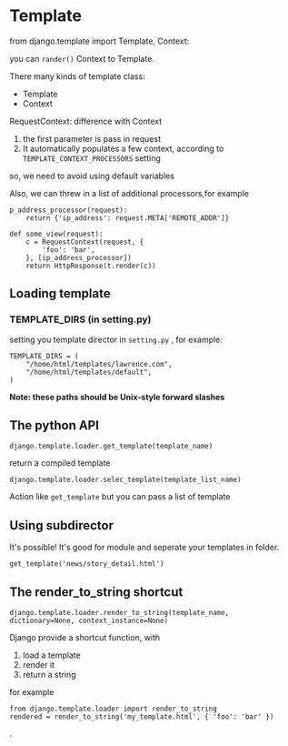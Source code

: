 Template
====================

from django.template import Template, Context:

you can `rander()` Context to Template.

There many kinds of template class:

+ Template
+ Context

RequestContext: difference with Context

1. the first parameter is pass in request
2. It automatically  populates a few context, according to `TEMPLATE_CONTEXT_PROCESSORS` setting

so, we need to avoid using default variables

Also, we can threw in a list of additional processors,for example

    p_address_processor(request):
        return {'ip_address': request.META['REMOTE_ADDR']}

    def some_view(request):
        c = RequestContext(request, {
            'foo': 'bar',
        }, [ip_address_processor])
        return HttpResponse(t.render(c))

Loading template
--------------------

### TEMPLATE_DIRS (in setting.py)

setting you template director in `setting.py` , for example:

    TEMPLATE_DIRS = (
        "/home/html/templates/lawrence.com",
        "/home/html/templates/default",
    )

**Note: these paths should be Unix-style forward slashes**

The python API
--------------------

    django.template.loader.get_template(template_name)

return a compiled template

    django.template.loader.selec_template(template_list_name)

Action like `get_template` but you can pass a list of template

Using subdirector
--------------------

It's possible! It's good for module and seperate your templates in folder.

    get_template('news/story_detail.html')

The render_to_string shortcut
--------------------

    django.template.loader.render_to_string(template_name, dictionary=None, context_instance=None)

Django provide a shortcut function, with

1. load a template
2. render it
3. return a  string

for example

    from django.template.loader import render_to_string
    rendered = render_to_string('my_template.html', { 'foo': 'bar' })

.
